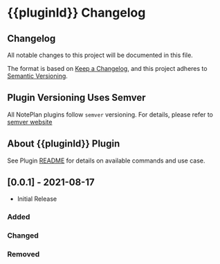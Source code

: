 # {{pluginId}} Changelog

## Changelog

All notable changes to this project will be documented in this file.

The format is based on [Keep a Changelog](https://keepachangelog.com/en/1.0.0/),
and this project adheres to [Semantic Versioning](https://semver.org/spec/v2.0.0.html).

## Plugin Versioning Uses Semver

All NotePlan plugins follow `semver` versioning. For details, please refer to [semver website](https://semver.org/)

## About {{pluginId}} Plugin

See Plugin [README](https://github.com/NotePlan/plugins/blob/main/{{pluginId}}/README.md) for details on available commands and use case.

## [0.0.1] - 2021-08-17

- Initial Release

### Added

### Changed

### Removed
